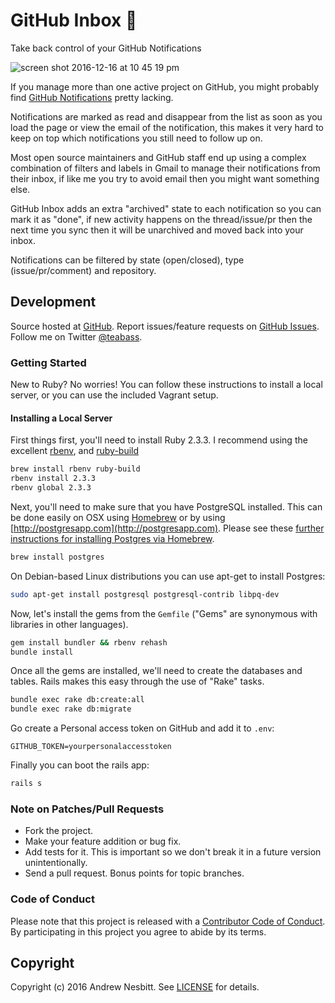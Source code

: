 # GitHub Inbox &#128238;

Take back control of your GitHub Notifications

![screen shot 2016-12-16 at 10 45 19 pm](https://cloud.githubusercontent.com/assets/1060/21281668/8d99355c-c3e6-11e6-83d6-d9253784178d.png)

If you manage more than one active project on GitHub, you might probably find [GitHub Notifications](https://github.com/notifications) pretty lacking.

Notifications are marked as read and disappear from the list as soon as you load the page or view the email of the notification, this makes it very hard to keep on top which notifications you still need to follow up on.

Most open source maintainers and GitHub staff end up using a complex combination of filters and labels in Gmail to manage their notifications from their inbox, if like me you try to avoid email then you might want something else.

GitHub Inbox adds an extra "archived" state to each notification so you can mark it as "done", if new activity happens on the thread/issue/pr then the next time you sync then it will be unarchived and moved back into your inbox.

Notifications can be filtered by state (open/closed), type (issue/pr/comment) and repository.

## Development

Source hosted at [GitHub](https://github.com/andrew/github-inbox).
Report issues/feature requests on [GitHub Issues](https://github.com/andrew/github-inbox/issues). Follow me on Twitter [@teabass](https://twitter.com/teabass).

### Getting Started

New to Ruby? No worries! You can follow these instructions to install a local server, or you can use the included Vagrant setup.

#### Installing a Local Server

First things first, you'll need to install Ruby 2.3.3. I recommend using the excellent [rbenv](https://github.com/rbenv/rbenv),
and [ruby-build](https://github.com/rbenv/ruby-build)

```bash
brew install rbenv ruby-build
rbenv install 2.3.3
rbenv global 2.3.3
```

Next, you'll need to make sure that you have PostgreSQL installed. This can be
done easily on OSX using [Homebrew](http://mxcl.github.io/homebrew/) or by using [http://postgresapp.com](http://postgresapp.com). Please see these [further instructions for installing Postgres via Homebrew](http://www.mikeball.us/blog/setting-up-postgres-with-homebrew/).

```bash
brew install postgres
```

On Debian-based Linux distributions you can use apt-get to install Postgres:

```bash
sudo apt-get install postgresql postgresql-contrib libpq-dev
```

Now, let's install the gems from the `Gemfile` ("Gems" are synonymous with libraries in other
languages).

```bash
gem install bundler && rbenv rehash
bundle install
```

Once all the gems are installed, we'll need to create the databases and
tables. Rails makes this easy through the use of "Rake" tasks.

```bash
bundle exec rake db:create:all
bundle exec rake db:migrate
```

Go create a Personal access token on GitHub and add it to `.env`:

```
GITHUB_TOKEN=yourpersonalaccesstoken
```

Finally you can boot the rails app:

```bash
rails s
```


### Note on Patches/Pull Requests

 * Fork the project.
 * Make your feature addition or bug fix.
 * Add tests for it. This is important so we don't break it in a future version unintentionally.
 * Send a pull request. Bonus points for topic branches.

### Code of Conduct

Please note that this project is released with a [Contributor Code of Conduct](CODE_OF_CONDUCT.md). By participating in this project you agree to abide by its terms.

## Copyright

Copyright (c) 2016 Andrew Nesbitt. See [LICENSE](https://github.com/andrew/github-inbox/blob/master/LICENSE) for details.
